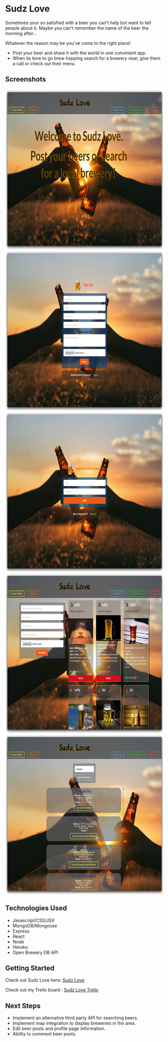 

# Sudz Love
Sometimes your so satisfied with a beer you can't help but want to tell people about it. 
Maybe you can't remember the name of the beer the morning after...

Whatever the reason may be you've come to the right place!
- Post your beer and share it with the world in one convinient app.
- When its time to go brew hopping search for a brewery near, give them a call or check out their menu.


## Screenshots

<img src="src/images/HomePage.png" width="800" height="510">

<img src="src/images/Signup.png" width="800" height="510">

<img src="src/images/Login.png" width="800" height="510">

<img src="src/images/BeerFeed.png" width="800" height="510">

<img src="src/images/SearchBrew.png" width="800" height="510">

## Technologies Used
* Javascript/CSS/JSX
* MongoDB/Mongoose
* Express
* React
* Node
* Heroku
* Open Brewery DB API


## Getting Started
Check out Sudz Love here: [Sudz Love](https://sudzlove.herokuapp.com/)

Check out my Trello board : [Sudz Love Trello](https://trello.com/b/gSR8OJf1)



## Next Steps
* Implement an alternative third party API for searching beers.
* Implement map integration to display breweries in the area.
* Edit beer posts and profile page information.
* Ability to comment beer posts.
